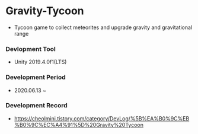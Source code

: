 # Gravity-Tycoon
* Tycoon game to collect meteorites and upgrade gravity and gravitational range

### Devlopment Tool
* Unity 2019.4.0f1(LTS)

### Development Period
* 2020.06.13 ~

### Development Record
* https://cheolmini.tistory.com/category/DevLog/%5B%EA%B0%9C%EB%B0%9C%EC%A4%91%5D%20Gravity%20Tycoon
